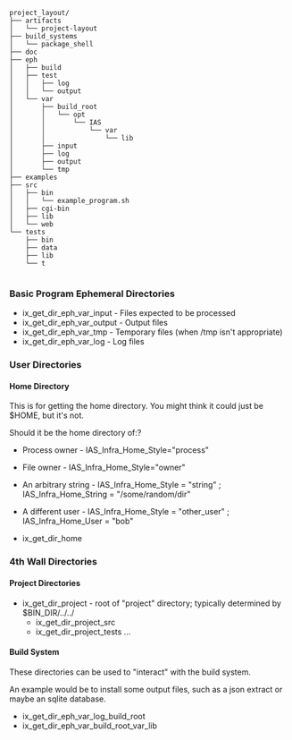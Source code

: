 ```
project_layout/
├── artifacts
│   └── project-layout
├── build_systems
│   └── package_shell
├── doc
├── eph
│   ├── build
│   ├── test
│   │   ├── log
│   │   └── output
│   └── var
│       ├── build_root
│       │   └── opt
│       │       └── IAS
│       │           └── var
│       │               └── lib
│       ├── input
│       ├── log
│       ├── output
│       └── tmp
├── examples
├── src
│   ├── bin
│   │   └── example_program.sh
│   ├── cgi-bin
│   ├── lib
│   └── web
└── tests
    ├── bin
    ├── data
    ├── lib
    └── t


```

### Basic Program Ephemeral Directories

* ix_get_dir_eph_var_input - Files expected to be processed
* ix_get_dir_eph_var_output - Output files
* ix_get_dir_eph_var_tmp - Temporary files (when /tmp isn't appropriate)
* ix_get_dir_eph_var_log - Log files

### User Directories


#### Home Directory

This is for getting the home directory.  You might think it could just be $HOME,
but it's not.

Should it be the home directory of:?

* Process owner - IAS_Infra_Home_Style="process"
* File owner - IAS_Infra_Home_Style="owner"
* An arbitrary string - IAS_Infra_Home_Style = "string" ; IAS_Infra_Home_String = "/some/random/dir"
* A different user - IAS_Infra_Home_Style = "other_user" ; IAS_Infra_Home_User = "bob"

* ix_get_dir_home

### 4th Wall Directories

#### Project Directories

* ix_get_dir_project - root of "project" directory; typically determined by $BIN_DIR/../../
	* ix_get_dir_project_src
	* ix_get_dir_project_tests
	...
	


#### Build System

These directories can be used to "interact" with the build system.

An example would be to install some output files, such as a json extract
or maybe an sqlite database.

* ix_get_dir_eph_var_log_build_root
* ix_get_dir_eph_var_build_root_var_lib


